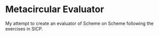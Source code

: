 # Metacircular Evaluator
My attempt to create an evaluator of Scheme on Scheme following the exercises in SICP. 
